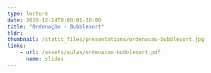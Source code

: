 ```yaml
---
type: lecture
date: 2020-12-14T0:00:01-30:00
title: "Ordenação - Bubblesort"
tldr: 
thumbnail: /static_files/presentations/ordenacao-bubblesort.jpg
links: 
    - url: /assets/aulas/ordenacao-bubblesort.pdf
      name: slides
---
```

